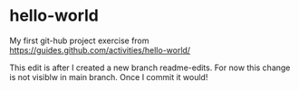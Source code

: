 # hello-world
My first git-hub project exercise from https://guides.github.com/activities/hello-world/

This edit is after I created a new branch readme-edits. For now this change is not visiblw in main branch.
Once I commit it would!
